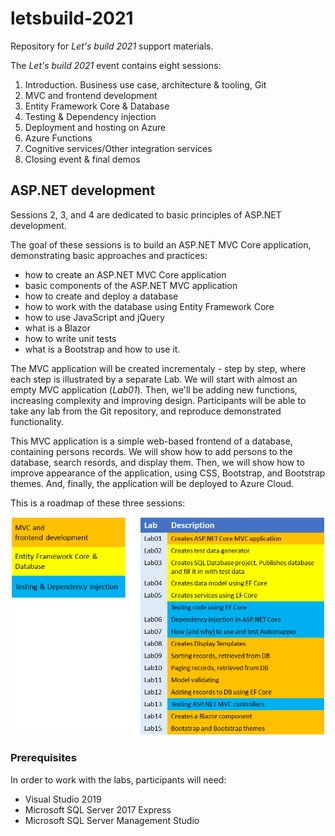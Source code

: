 # letsbuild-2021

Repository for *Let's build 2021* support materials.

The *Let's build 2021* event contains eight sessions:

1. Introduction. Business use case, architecture & tooling, Git​
2. MVC and frontend development ​
3. Entity Framework Core & Database​
4. Testing & Dependency injection​
5. Deployment and hosting on Azure​
6. Azure Functions​
7. Cognitive services/Other integration services​
8. Closing event & final demos​

## ASP.NET development
Sessions 2, 3, and 4 are dedicated to basic principles of ASP.NET development.

The goal of these sessions is to build an ASP.NET MVC Core application, demonstrating basic approaches and practices:
* how to create an ASP.NET MVC Core application
* basic components of the  ASP.NET MVC application
* how to create and deploy a database
* how to work with the database using Entity Framework Core
* how to use JavaScript and jQuery
* what is a Blazor
* how to write unit tests
* what is a Bootstrap and how to use it.

The MVC application will be created incrementaly - step by step, where each step is illustrated by a separate Lab. We will start with almost an empty MVC application (*Lab01*). Then, we'll be adding new functions, increasing complexity and improving design. Participants will be able to take any lab from the Git repository, and reproduce demonstrated functionality.

This MVC application is a simple web-based frontend of a database, containing persons records. We will show how to add persons to the database, search resords, and display them. Then, we will show how to improve appearance of the application, using CSS, Bootstrap, and Bootstrap themes. And, finally, the application will be deployed to Azure Cloud.

This is a roadmap of these three sessions:

![](/assets/Roadmap.png)

### Prerequisites
In order to work with the labs, participants will need:
* Visual Studio 2019
* Microsoft SQL Server 2017 Express
* Microsoft SQL Server Management Studio
